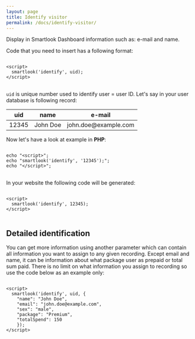 ```yaml
---
layout: page
title: Identify visitor
permalink: /docs/identify-visitor/
---
```


Display in Smartlook Dashboard information such as: e-mail and name.

Code that you need to insert has a following format:

<pre class="language-javascript">
<code class="language-javascript">
&lt;script&gt; 
  smartlook('identify', uid); 
&lt;/script&gt;
</code>
</pre>

`uid` is unique number used to identify user = user ID. Let's say in your user database is following record:

<table>
  <thead>
    <tr>
      <th>uid</th>
      <th>name</th>
      <th>e-mail</th>
    </tr>
  </thead>
  <tbody>
    <tr>
      <td>12345</td>
      <td>John Doe</td>
      <td>john.doe@example.com</td>
    </tr>
  </tbody>
</table>

Now let's have a look at example in **PHP**:

<pre class="language-php">
<code class="language-php">
echo &quot;&lt;script&gt;&quot;;
echo &quot;smartlook('identify', '12345');&quot;;
echo &quot;&lt;/script&gt;&quot;;
</code>
</pre>

In your website the following code will be generated:

<pre class="language-javascript">
<code class="language-javascript">
&lt;script&gt; 
  smartlook('identify', 12345); 
&lt;/script&gt;
</code>
</pre>

## Detailed identification

You can get more information using another parameter which can contain all information you want to assign to any given recording. Except email and name, it can be information about what package user as prepaid or total sum paid. There is no limit on what information you assign to recording so use the code below as an example only:

<pre class="language-javascript">
<code class="language-javascript">
&lt;script&gt; 
  smartlook('identify', uid, { 
    &quot;name&quot;: &quot;John Doe&quot;, 
    &quot;email&quot;: &quot;john.doe@example.com&quot;, 
    &quot;sex&quot;: &quot;male&quot;, 
    &quot;package&quot;: &quot;Premium&quot;, 
    &quot;totalSpend&quot;: 150 
    }); 
&lt;/script&gt;
</code>
</pre>